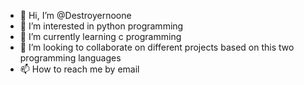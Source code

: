 - 👋 Hi, I’m @Destroyernoone
- 👀 I’m interested in python programming 
- 🌱 I’m currently learning c programming 
- 💞️ I’m looking to collaborate on different projects based on this two programming languages
- 📫 How to reach me by email 

<!---
Destroyernoone/Destroyernoone is a ✨ special ✨ repository because its `README.md` (this file) appears on your GitHub profile.
You can click the Preview link to take a look at your changes.
--->
